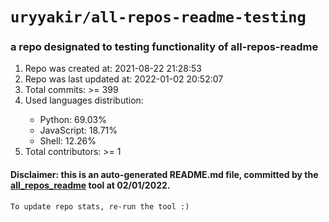 # `uryyakir/all-repos-readme-testing`
### a repo designated to testing functionality of all-repos-readme
<ol>
 <li>
  Repo was created at: 2021-08-22 21:28:53
 </li>
 <li>
  Repo was last updated at: 2022-01-02 20:52:07
 </li>
 <li>
  Total commits: >= 399
 </li>
 <li>
  Used languages distribution:
 </li>
 <ul id="used_languages">
  <li>
   Python: 69.03%
  </li>
  <li>
   JavaScript: 18.71%
  </li>
  <li>
   Shell: 12.26%
  </li>
 </ul>
 <li>
  Total contributors: >= 1
 </li>
</ol>

#### Disclaimer: this is an auto-generated README.md file, committed by the [all_repos_readme](https://github.com/uryyakir/all-repos-readme) tool at 02/01/2022.
    To update repo stats, re-run the tool :)